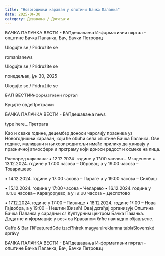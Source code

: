 ```yaml
---
title: "Новогодишњи караван у општини Бачка Паланка"
date: 2025-06-30
category: Дешавања / Догађаји
---
```


БАЧКА ПАЛАНКА ВЕСТИ - БАПдешавања Информативни портал - општине Бачка Паланка, Бач, Бачки Петровац

Ulogujte se / Pridružite se

romanianews

Ulogujte se / Pridružite se

понедељак, јун 30, 2025

Ulogujte se / Pridružite se

БАП ВЕСТИИнформативни портал

Куцајте овдеПретражи

БАЧКА ПАЛАНКА ВЕСТИ - БАПдешавања news

type here...Претрага

Као и сваке године, децембар доноси чаролију празника уз Новогодишњи караван, који ће обићи села општине Бачка Паланка. Ове године, малишани и њихови родитељи имаће прилику да уживају у празничној атмосфери и програму који доноси радост и осмехе на лица.

Распоред каравана:
• 12.12.2024. године у 17:00 часова – Младеново
• 13.12.2024. године у 17:00 часова – Обровац, а у 19:00 часова – Товаришево


• 14.12.2024. године у 17:00 часова – Параге, а у 19:00 часова – Силбаш


• 15.12.2024. године у 17:00 часова – Челарево
• 16.12.2024. године у 10:00 часова – Карађорђево, а у 19:00 часова – Деспотово


• 17.12.2024. године у 17:00 – Пивнице
• 18.12.2024. године 17:00 – Нова Гајдобра, а у 19:00 – Нештин (Визић)
Овај догађај организује Општина Бачка Паланка у сарадњи са Културним центром Бачка Паланка. Додатне информације у вези са Краваном биће накнадно објављене.

Caffe & Bar (1)FeaturedGde izaći?hírek magyarulreklamna tablaSlovenské správy

БАЧКА ПАЛАНКА ВЕСТИ - БАПдешавања Информативни портал - општине Бачка Паланка, Бач, Бачки Петровац
